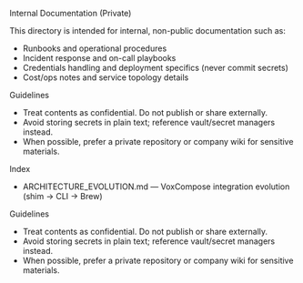 Internal Documentation (Private)

This directory is intended for internal, non-public documentation such as:
- Runbooks and operational procedures
- Incident response and on-call playbooks
- Credentials handling and deployment specifics (never commit secrets)
- Cost/ops notes and service topology details

Guidelines
- Treat contents as confidential. Do not publish or share externally.
- Avoid storing secrets in plain text; reference vault/secret managers instead.
- When possible, prefer a private repository or company wiki for sensitive materials.

Index
- ARCHITECTURE_EVOLUTION.md — VoxCompose integration evolution (shim → CLI → Brew)

Guidelines
- Treat contents as confidential. Do not publish or share externally.
- Avoid storing secrets in plain text; reference vault/secret managers instead.
- When possible, prefer a private repository or company wiki for sensitive materials.

